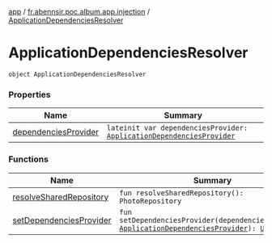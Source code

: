 [app](../../index.md) / [fr.abennsir.poc.album.app.injection](../index.md) / [ApplicationDependenciesResolver](./index.md)

# ApplicationDependenciesResolver

`object ApplicationDependenciesResolver`

### Properties

| Name | Summary |
|---|---|
| [dependenciesProvider](dependencies-provider.md) | `lateinit var dependenciesProvider: `[`ApplicationDependenciesProvider`](../-application-dependencies-provider/index.md) |

### Functions

| Name | Summary |
|---|---|
| [resolveSharedRepository](resolve-shared-repository.md) | `fun resolveSharedRepository(): PhotoRepository` |
| [setDependenciesProvider](set-dependencies-provider.md) | `fun setDependenciesProvider(dependenciesProvider: `[`ApplicationDependenciesProvider`](../-application-dependencies-provider/index.md)`): `[`Unit`](https://kotlinlang.org/api/latest/jvm/stdlib/kotlin/-unit/index.html) |
